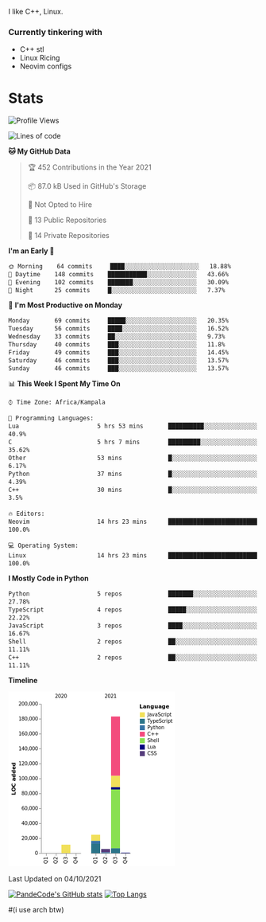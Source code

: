 I like C++, Linux.
### Currently tinkering with
 - C++ stl
 - Linux Ricing
 - Neovim configs

# Stats
<!--START_SECTION:waka-->
![Profile Views](http://img.shields.io/badge/Profile%20Views-22-blue)

![Lines of code](https://img.shields.io/badge/From%20Hello%20World%20I%27ve%20Written-227158%20lines%20of%20code-blue)

**🐱 My GitHub Data** 

> 🏆 452 Contributions in the Year 2021
 > 
> 📦 87.0 kB Used in GitHub's Storage 
 > 
> 🚫 Not Opted to Hire
 > 
> 📜 13 Public Repositories 
 > 
> 🔑 14 Private Repositories  
 > 
**I'm an Early 🐤** 

```text
🌞 Morning    64 commits     ████░░░░░░░░░░░░░░░░░░░░░   18.88% 
🌆 Daytime    148 commits    ███████████░░░░░░░░░░░░░░   43.66% 
🌃 Evening    102 commits    ███████░░░░░░░░░░░░░░░░░░   30.09% 
🌙 Night      25 commits     █░░░░░░░░░░░░░░░░░░░░░░░░   7.37%

```
📅 **I'm Most Productive on Monday** 

```text
Monday       69 commits     █████░░░░░░░░░░░░░░░░░░░░   20.35% 
Tuesday      56 commits     ████░░░░░░░░░░░░░░░░░░░░░   16.52% 
Wednesday    33 commits     ██░░░░░░░░░░░░░░░░░░░░░░░   9.73% 
Thursday     40 commits     ███░░░░░░░░░░░░░░░░░░░░░░   11.8% 
Friday       49 commits     ███░░░░░░░░░░░░░░░░░░░░░░   14.45% 
Saturday     46 commits     ███░░░░░░░░░░░░░░░░░░░░░░   13.57% 
Sunday       46 commits     ███░░░░░░░░░░░░░░░░░░░░░░   13.57%

```


📊 **This Week I Spent My Time On** 

```text
⌚︎ Time Zone: Africa/Kampala

💬 Programming Languages: 
Lua                      5 hrs 53 mins       ██████████░░░░░░░░░░░░░░░   40.9% 
C                        5 hrs 7 mins        █████████░░░░░░░░░░░░░░░░   35.62% 
Other                    53 mins             █░░░░░░░░░░░░░░░░░░░░░░░░   6.17% 
Python                   37 mins             █░░░░░░░░░░░░░░░░░░░░░░░░   4.39% 
C++                      30 mins             █░░░░░░░░░░░░░░░░░░░░░░░░   3.5%

🔥 Editors: 
Neovim                   14 hrs 23 mins      █████████████████████████   100.0%

💻 Operating System: 
Linux                    14 hrs 23 mins      █████████████████████████   100.0%

```

**I Mostly Code in Python** 

```text
Python                   5 repos             ███████░░░░░░░░░░░░░░░░░░   27.78% 
TypeScript               4 repos             █████░░░░░░░░░░░░░░░░░░░░   22.22% 
JavaScript               3 repos             ████░░░░░░░░░░░░░░░░░░░░░   16.67% 
Shell                    2 repos             ██░░░░░░░░░░░░░░░░░░░░░░░   11.11% 
C++                      2 repos             ██░░░░░░░░░░░░░░░░░░░░░░░   11.11%

```


**Timeline**

![Chart not found](https://raw.githubusercontent.com/PandeCode/PandeCode/main/charts/bar_graph.png) 


 Last Updated on 04/10/2021
<!--END_SECTION:waka-->
[![PandeCode's GitHub stats](https://github-readme-stats.vercel.app/api?username=PandeCode&theme=dracula&hide_border=true&show_icons=true)](https://github.com/anuraghazra/github-readme-stats)
[![Top Langs](https://github-readme-stats.vercel.app/api/top-langs/?username=PandeCode&layout=compact&theme=dracula&hide_border=true)](https://github.com/anuraghazra/github-readme-stats)


#(i use arch btw)
